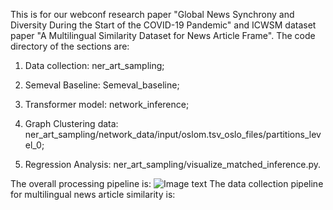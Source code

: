 This is for our webconf research paper "Global News Synchrony and Diversity During the Start of the COVID-19 Pandemic" and ICWSM dataset paper "A Multilingual Similarity Dataset for News Article Frame". The code directory of the sections are: 

1. Data collection: ner_art_sampling;

2. Semeval Baseline: Semeval_baseline;

2. Transformer model: network_inference; 

3. Graph Clustering data: ner_art_sampling/network_data/input/oslom.tsv_oslo_files/partitions_level_0;

4. Regression Analysis: ner_art_sampling/visualize_matched_inference.py.

The overall processing pipeline is:
![Image text](https://github.com/social-info-lab/global_news_synchrony/tree/main/img/data_collection_pipeline.png)
The data collection pipeline for multilingual news article similarity is:
